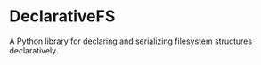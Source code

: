# DeclarativeFS

A Python library for declaring and serializing filesystem structures declaratively.
